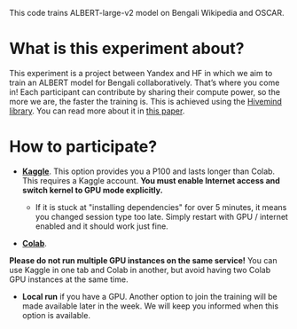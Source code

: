 
This code trains ALBERT-large-v2 model on Bengali Wikipedia and OSCAR.

# What is this experiment about?
This experiment is a project between Yandex and HF in which we aim to train an ALBERT model for Bengali collaboratively. That’s where you come in! Each participant can contribute by sharing their compute power, so the more we are, the faster the training is. This is achieved using the [Hivemind library](https://github.com/learning-at-home/hivemind/). You can read more about it in [this paper](https://arxiv.org/abs/2103.03239).


# How to participate?

* **[Kaggle](https://www.kaggle.com/yhn112/collaborative-training-d87a28)**. This option provides you a P100 and lasts longer than Colab. This requires a Kaggle account. **You must enable Internet access and switch kernel to GPU mode explicitly.**
    * If it is stuck at "installing dependencies" for over 5 minutes, it means you changed session type too late. Simply restart with GPU / internet enabled and it should work just fine.

* **[Colab](https://colab.research.google.com/github/mryab/collaborative-training/blob/main/colab_starter.ipynb)**.

**Please do not run multiple GPU instances on the same service!** You can use Kaggle in one tab and Colab in another, but avoid having two Colab GPU instances at the same time.

* **Local run** if you have a GPU. Another option to join the training will be made available later in the week. We will keep you informed when this option is available.